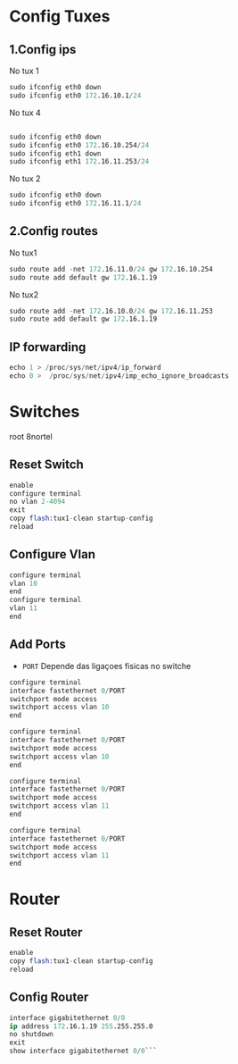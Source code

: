 # Config Tuxes

## 1.Config ips
No tux 1
```s
sudo ifconfig eth0 down
sudo ifconfig eth0 172.16.10.1/24
```
No tux 4

```s

sudo ifconfig eth0 down
sudo ifconfig eth0 172.16.10.254/24
sudo ifconfig eth1 down
sudo ifconfig eth1 172.16.11.253/24
```
No tux 2
```s
sudo ifconfig eth0 down
sudo ifconfig eth0 172.16.11.1/24
```
## 2.Config routes

No tux1
```s 
sudo route add -net 172.16.11.0/24 gw 172.16.10.254
sudo route add default gw 172.16.1.19
```
No tux2
```s 
sudo route add -net 172.16.10.0/24 gw 172.16.11.253
sudo route add default gw 172.16.1.19
```
## IP forwarding

```s 
echo 1 > /proc/sys/net/ipv4/ip_forward
echo 0 >  /proc/sys/net/ipv4/imp_echo_ignore_broadcasts
```
# Switches

root
8nortel


## Reset Switch

```s
enable
configure terminal
no vlan 2-4094
exit
copy flash:tux1-clean startup-config
reload
```

## Configure Vlan

```s
configure terminal 
vlan 10
end
configure terminal 
vlan 11
end
```
## Add Ports

- `PORT` Depende das ligaçoes fisicas no switche

```s 
configure terminal 
interface fastethernet 0/PORT
switchport mode access 
switchport access vlan 10 
end

configure terminal 
interface fastethernet 0/PORT
switchport mode access 
switchport access vlan 10 
end

configure terminal 
interface fastethernet 0/PORT
switchport mode access 
switchport access vlan 11 
end

configure terminal 
interface fastethernet 0/PORT 
switchport mode access 
switchport access vlan 11 
end

```


# Router

## Reset Router

```s
enable
copy flash:tux1-clean startup-config
reload
```
## Config Router

```s
interface gigabitethernet 0/0
ip address 172.16.1.19 255.255.255.0
no shutdown
exit
show interface gigabitethernet 0/0```
